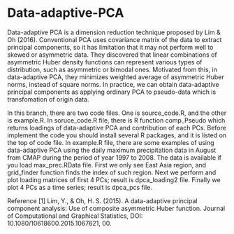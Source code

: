 # Data-adaptive-PCA
Data-adaptive PCA is a dimension reduction technique proposed by Lim & Oh (2016). Conventional PCA uses covariance matrix of the data to extract principal components, so it has limitation that it may not perform well to skewed or asymmetric data. They discovered that linear combinations of asymmetric Huber density functions can represent various types of distribution, such as asymmetric or bimodal ones. Motivated from this, in data-adaptive PCA, they minimizes weighted average of asymmetric Huber norms, instead of square norms. In practice, we can obtain data-adaptive principal components as applying ordinary PCA to pseudo-data which is transfomation of origin data. 

In this branch, there are two code files. One is source_code.R, and the other is example.R. In soruce_code.R file, there is R function comp_Pseudo which returns loadings of data-adaptive PCA and contribution of each PCs. Before implement the code you should install several R packages, and it is listed on the top of code file.  In example.R file, there are some examples of using data-adaptive PCA using the daily maximum precipitation data in August from CMAP during the period of year 1997 to 2008. The data is available if you load max_prec.RData file. First we only see East Asia region, and grid_finder function finds the index of such region. Next we perform and plot loading matrices of first 4 PCs; result is dpca_loading2 file. Finally we plot 4 PCs as a time series; result is dpca_pcs file.




Reference
[1] Lim, Y., & Oh, H. S. (2015). A data-adaptive principal component analysis: Use of composite asymmetric Huber function. Journal of Computational and Graphical Statistics, DOI: 10.1080/10618600.2015.1067621, 00.
